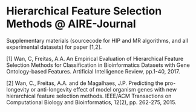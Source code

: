 # Hierarchical Feature Selection Methods @ AIRE-Journal

Supplementary materials (sourcecode for HIP and MR algorithms, and all experimental datasets) for paper [1,2].

[1] Wan, C, Freitas, A.A. An Empirical Evaluation of Hierarchical Feature Selection Methods for Classification in Bioinformatics Datasets with Gene Ontology-based Features. Artificial Intelligence Review, pp.1-40, 2017.

[2] Wan, C., Freitas, A.A. and de Magalhaes, J.P. Predicting the pro-longevity or anti-longevity effect of model organism genes with new hierarchical feature selection methods. IEEE/ACM Transactions on Computational Biology and Bioinformatics, 12(2), pp. 262-275, 2015.
